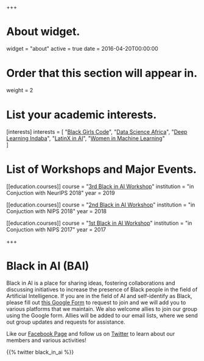 +++
# About widget.
widget = "about"
active = true
date = 2016-04-20T00:00:00

# Order that this section will appear in.
weight = 2

# List your academic interests.
[interests]
  interests = [
    "[Black Girls Code](http://blackgirlscode.com)",
    "[Data Science Africa](http://www.datascienceafrica.org)",
    "[Deep Learning Indaba](http://www.deeplearningindaba.com)",
    "[LatinX in AI](http://www.latinxinai.org)",
    "[Women in Machine Learning](https://wimlworkshop.org)"    
  ]

# List of Workshops and Major Events.
[[education.courses]]
  course = "[3rd Black in AI Workshop](http://blackinai.github.io/workshop/2019/cfp/)"
  institution = "in Conjuction with NeurIPS 2018"
  year = 2019
  
[[education.courses]]
  course = "[2nd Black in AI Workshop](http://blackinai.github.io/workshop/2018/cfp/)"
  institution = "in Conjuction with NIPS 2018"
  year = 2018

[[education.courses]]
  course = "[1st Black in AI Workshop](http://blackinai.github.io/workshop/2017/cfp/)"
  institution = "in Conjuction with NIPS 2017"
  year = 2017

+++

# Black in AI (BAI)

Black in AI is a place for sharing ideas, fostering collaborations and discussing initiatives to increase the presence of Black people in the field of Artificial Intelligence. If you are in the field of AI and self-identify as Black, please fill out [this Google Form](https://goo.gl/forms/CMDkD5CuLjc0IAJi1) to request to join and we will add you to various platforms that we maintain. We also welcome allies to join our group using the Google form. Allies will be added to our email lists, where we send out group updates and requests for assistance.

Like our [Facebook Page](https://www.facebook.com/blackinai/) and follow us on [Twitter](https://twitter.com/black_in_ai) to learn about our members and various activities!

{{% twitter black_in_ai %}}
